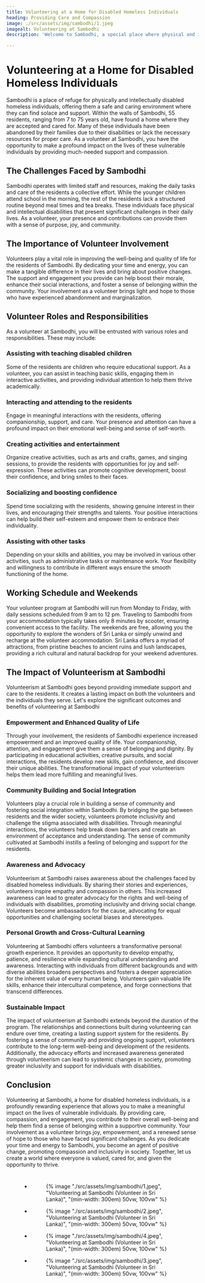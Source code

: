 ```yaml
---
title: Volunteering at a Home for Disabled Homeless Individuals
heading: Providing Care and Compassion 
image: ./src/assets/img/sambodhi/1.jpeg
imagealt: Volunteering at Sambodhi
description: 'Welcome to Sambodhi, a special place where physical and intellectual disabled homeless people find a safe and caring environment... '

---
```


<h1 class="h2 section-title " >Volunteering at a Home for Disabled Homeless Individuals</h1>

Sambodhi is a place of refuge for physically and intellectually disabled homeless individuals, offering them a safe and caring environment where they can find solace and support. Within the walls of Sambodhi, 55 residents, ranging from 7 to 75 years old, have found a home where they are accepted and cared for. Many of these individuals have been abandoned by their families due to their disabilities or lack the necessary resources for proper care. As a volunteer at Sambodhi, you have the opportunity to make a profound impact on the lives of these vulnerable individuals by providing much-needed support and compassion.

<h2 class="h3 section-title " >The Challenges Faced by Sambodhi</h2>

Sambodhi operates with limited staff and resources, making the daily tasks and care of the residents a collective effort. While the younger children attend school in the morning, the rest of the residents lack a structured routine beyond meal times and tea breaks. These individuals face physical and intellectual disabilities that present significant challenges in their daily lives. As a volunteer, your presence and contributions can provide them with a sense of purpose, joy, and community.

<h2 class="h3 section-title " >The Importance of Volunteer Involvement</h2>

Volunteers play a vital role in improving the well-being and quality of life for the residents of Sambodhi. By dedicating your time and energy, you can make a tangible difference in their lives and bring about positive changes. The support and engagement you provide can help boost their morale, enhance their social interactions, and foster a sense of belonging within the community. Your involvement as a volunteer brings light and hope to those who have experienced abandonment and marginalization.

<h2 class="h3 section-title " >Volunteer Roles and Responsibilities</h2>

As a volunteer at Sambodhi, you will be entrusted with various roles and responsibilities. These may include:
<div class="margin-l-1">
<h3 class="h4 section-title " >Assisting with teaching disabled children</h3>

Some of the residents are children who require educational support. As a volunteer, you can assist in teaching basic skills, engaging them in interactive activities, and providing individual attention to help them thrive academically.

<h3 class="h4 section-title " >Interacting and attending to the residents</h3>

Engage in meaningful interactions with the residents, offering companionship, support, and care. Your presence and attention can have a profound impact on their emotional well-being and sense of self-worth.

<h3 class="h4 section-title " >Creating activities and entertainment</h3>

Organize creative activities, such as arts and crafts, games, and singing sessions, to provide the residents with opportunities for joy and self-expression. These activities can promote cognitive development, boost their confidence, and bring smiles to their faces.

<h3 class="h4 section-title " >Socializing and boosting confidence</h3>

Spend time socializing with the residents, showing genuine interest in their lives, and encouraging their strengths and talents. Your positive interactions can help build their self-esteem and empower them to embrace their individuality.

<h3 class="h4 section-title " >Assisting with other tasks</h3>

Depending on your skills and abilities, you may be involved in various other activities, such as administrative tasks or maintenance work. Your flexibility and willingness to contribute in different ways ensure the smooth functioning of the home.
</div>

<h2 class="h3 section-title " >Working Schedule and Weekends</h2>

Your volunteer program at Sambodhi will run from Monday to Friday, with daily sessions scheduled from 9 am to 12 pm. Traveling to Sambodhi from your accommodation typically takes only 8 minutes by scooter, ensuring convenient access to the facility. The weekends are free, allowing you the opportunity to explore the wonders of Sri Lanka or simply unwind and recharge at the volunteer accommodation. Sri Lanka offers a myriad of attractions, from pristine beaches to ancient ruins and lush landscapes, providing a rich cultural and natural backdrop for your weekend adventures.

<h2 class="h3 section-title " >The Impact of Volunteerism at Sambodhi</h2>

Volunteerism at Sambodhi goes beyond providing immediate support and care to the residents. It creates a lasting impact on both the volunteers and the individuals they serve. Let's explore the significant outcomes and benefits of volunteering at Sambodhi
<div class="margin-l-1">
<h3 class="h4 section-title " >Empowerment and Enhanced Quality of Life</h3>

Through your involvement, the residents of Sambodhi experience increased empowerment and an improved quality of life. Your companionship, attention, and engagement give them a sense of belonging and dignity. By participating in educational activities, creative pursuits, and social interactions, the residents develop new skills, gain confidence, and discover their unique abilities. The transformational impact of your volunteerism helps them lead more fulfilling and meaningful lives.


<h3 class="h4 section-title " >Community Building and Social Integration</h3>

Volunteers play a crucial role in building a sense of community and fostering social integration within Sambodhi. By bridging the gap between residents and the wider society, volunteers promote inclusivity and challenge the stigma associated with disabilities. Through meaningful interactions, the volunteers help break down barriers and create an environment of acceptance and understanding. The sense of community cultivated at Sambodhi instills a feeling of belonging and support for the residents.


<h3 class="h4 section-title " >Awareness and Advocacy</h3>

Volunteerism at Sambodhi raises awareness about the challenges faced by disabled homeless individuals. By sharing their stories and experiences, volunteers inspire empathy and compassion in others. This increased awareness can lead to greater advocacy for the rights and well-being of individuals with disabilities, promoting inclusivity and driving social change. Volunteers become ambassadors for the cause, advocating for equal opportunities and challenging societal biases and stereotypes.

<h3 class="h4 section-title " >Personal Growth and Cross-Cultural Learning</h3>

Volunteering at Sambodhi offers volunteers a transformative personal growth experience. It provides an opportunity to develop empathy, patience, and resilience while expanding cultural understanding and awareness. Interacting with individuals from different backgrounds and with diverse abilities broadens perspectives and fosters a deeper appreciation for the inherent value of every human being. Volunteers gain valuable life skills, enhance their intercultural competence, and forge connections that transcend differences.

<h3 class="h4 section-title " >Sustainable Impact</h3>

The impact of volunteerism at Sambodhi extends beyond the duration of the program. The relationships and connections built during volunteering can endure over time, creating a lasting support system for the residents. By fostering a sense of community and providing ongoing support, volunteers contribute to the long-term well-being and development of the residents. Additionally, the advocacy efforts and increased awareness generated through volunteerism can lead to systemic changes in society, promoting greater inclusivity and support for individuals with disabilities.
</div>

<h2 class="h3 section-title " >Conclusion</h2>

Volunteering at Sambodhi, a home for disabled homeless individuals, is a profoundly rewarding experience that allows you to make a meaningful impact on the lives of vulnerable individuals. By providing care, compassion, and engagement, you contribute to their overall well-being and help them find a sense of belonging within a supportive community. Your involvement as a volunteer brings joy, empowerment, and a renewed sense of hope to those who have faced significant challenges. As you dedicate your time and energy to Sambodhi, you become an agent of positive change, promoting compassion and inclusivity in society. Together, let us create a world where everyone is valued, cared for, and given the opportunity to thrive.

<section id="Gallery">
<ul class="gallery-list" style="
    margin: 8%;
">

<li class="gallery-item">
  <figure class="gallery-image">
    {% image "./src/assets/img/sambodhi/1.jpeg", "Volunteering at Sambodhi (Volunteer in Sri Lanka)", "(min-width: 300em) 50vw, 100vw" %}
  </figure>
</li>

<li class="gallery-item">
  <figure class="gallery-image">
    {% image "./src/assets/img/sambodhi/2.jpeg", "Volunteering at Sambodhi (Volunteer in Sri Lanka)", "(min-width: 300em) 50vw, 100vw" %}
  </figure>
</li>

<li class="gallery-item" style="grid-area: unset;">
  <figure class="gallery-image">
    {% image "./src/assets/img/sambodhi/4.jpeg", "Volunteering at Sambodhi (Volunteer in Sri Lanka)", "(min-width: 300em) 50vw, 100vw" %}
  </figure>
</li>

<li class="gallery-item" style="grid-area: 1 / 1 / 4 / 3;">
  <figure class="gallery-image">
    {% image "./src/assets/img/sambodhi/3.jpeg", "Volunteering at Sambodhi (Volunteer in Sri Lanka)", "(min-width: 300em) 50vw, 100vw" %}
  </figure>
</li>

</ul>
</section>